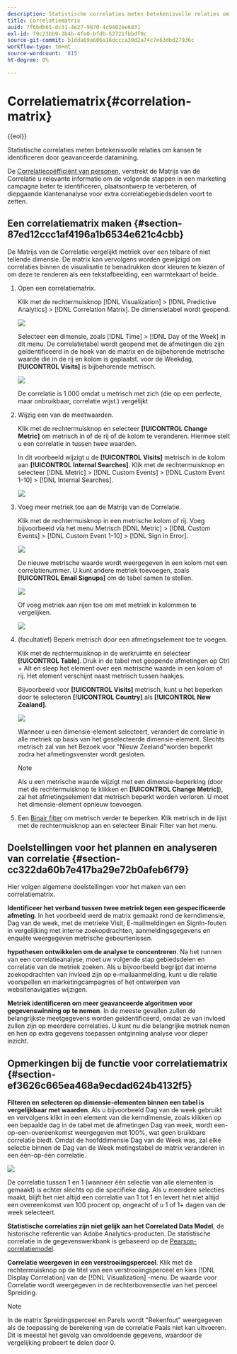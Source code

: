 ```yaml
---
description: Statistische correlaties meten betekenisvolle relaties om kansen te identificeren door geavanceerde datamining.
title: Correlatiematrix
uuid: 7f6bdb65-dc31-4e27-9870-4c9402ee6031
exl-id: 79c23bb9-2b4b-4fe0-bfdb-52721fbbdf0c
source-git-commit: b1dda69a606a16dccca30d2a74c7e63dbd27936c
workflow-type: tm+mt
source-wordcount: '815'
ht-degree: 0%

---
```


# Correlatiematrix{#correlation-matrix}

{{eol}}

Statistische correlaties meten betekenisvolle relaties om kansen te identificeren door geavanceerde datamining.

De [Correlatiecoëfficiënt van personen](../../../../home/c-get-started/c-analysis-vis/c-correlation-analysis/c-correlation-pearsons.md#concept-5996cb8c89fd4df5b47b7318e7a1d29c), verstrekt de Matrijs van de Correlatie u relevante informatie om de volgende stappen in een marketing campagne beter te identificeren, plaatsontwerp te verbeteren, of diepgaande klantenanalyse voor extra correlatiegebiedsdelen voort te zetten.

## Een correlatiematrix maken {#section-87ed12ccc1af4196a1b6534e621c4cbb}

De Matrijs van de Correlatie vergelijkt metriek over een telbare of niet tellende dimensie. De matrix kan vervolgens worden gewijzigd om correlaties binnen de visualisatie te benadrukken door kleuren te kiezen of om deze te renderen als een tekstafbeelding, een warmtekaart of beide.

1. Open een correlatiematrix.

   Klik met de rechtermuisknop [!DNL Visualization] > [!DNL Predictive Analytics] > [!DNL Correlation Matrix]. De dimensietabel wordt geopend.

   ![](assets/correlation_matrix_2.png)

   Selecteer een dimensie, zoals [!DNL Time] > [!DNL Day of the Week] in dit menu. De correlatietabel wordt geopend met de afmetingen die zijn geïdentificeerd in de hoek van de matrix en de bijbehorende metrische waarde die in de rij en kolom is geplaatst. voor de Weekdag, **[!UICONTROL Visits]** is bijbehorende metrisch.

   ![](assets/correlation_matrix_1.png)

   De correlatie is 1.000 omdat u metrisch met zich (die op een perfecte, maar onbruikbaar, correlatie wijst.) vergelijkt

1. Wijzig een van de meetwaarden.

   Klik met de rechtermuisknop en selecteer **[!UICONTROL Change Metric]** om metrisch in of de rij of de kolom te veranderen. Hiermee stelt u een correlatie in tussen twee waarden.

   In dit voorbeeld wijzigt u de **[!UICONTROL Visits]** metrisch in de kolom aan **[!UICONTROL Internal Searches]**. Klik met de rechtermuisknop en selecteer [!DNL Metric] > [!DNL Custom Events] > [!DNL Custom Event 1-10] > [!DNL Internal Searches].

   ![](assets/correlation_matrix_change_metric.png)

1. Voeg meer metriek toe aan de Matrijs van de Correlatie.

   Klik met de rechtermuisknop in een metrische kolom of rij. Voeg bijvoorbeeld via het menu Metrisch [!DNL Metric] > [!DNL Custom Events] > [!DNL Custom Event 1-10] > [!DNL Sign in Error].

   ![](assets/correlation_matrix_11.png)

   De nieuwe metrische waarde wordt weergegeven in een kolom met een correlatienummer. U kunt andere metriek toevoegen, zoals **[!UICONTROL Email Signups]** om de tabel samen te stellen.

   ![](assets/correlation_matrix_6.png)

   Of voeg metriek aan rijen toe om met metriek in kolommen te vergelijken.

   ![](assets/correlation_matrix_add_metric.png)

1. (facultatief) Beperk metrisch door een afmetingselement toe te voegen.

   Klik met de rechtermuisknop in de werkruimte en selecteer **[!UICONTROL Table]**. Druk in de tabel met geopende afmetingen op Ctrl + Alt en sleep het element over een metrische waarde in een kolom of rij. Het element verschijnt naast metrisch tussen haakjes.

   Bijvoorbeeld voor **[!UICONTROL Visits]** metrisch, kunt u het beperken door te selecteren **[!UICONTROL Country]** als **[!UICONTROL New Zealand]**.

   ![](assets/correlation_matrix_dim_element.png)

   Wanneer u een dimensie-element selecteert, verandert de correlatie in alle metriek op basis van het geselecteerde dimensie-element. Slechts metrisch zal van het Bezoek voor &quot;Nieuw Zeeland&quot;worden beperkt zodra het afmetingsvenster wordt gesloten.

   >[!NOTE]
   >
   >Als u een metrische waarde wijzigt met een dimensie-beperking (door met de rechtermuisknop te klikken en **[!UICONTROL Change Metric]**), zal het afmetingselement dat metrisch beperkt worden verloren. U moet het dimensie-element opnieuw toevoegen.

1. Een [Binair filter](../../../../home/c-get-started/c-analysis-vis/c-correlation-analysis/c-correlation-binary-filter.md#concept-24e1daff43c540f69019f236976da31c) om metrisch verder te beperken. Klik metrisch in de lijst met de rechtermuisknop aan en selecteer Binair Filter van het menu.

## Doelstellingen voor het plannen en analyseren van correlatie {#section-cc322da60b7e417ba29e72b0afeb6f79}

Hier volgen algemene doelstellingen voor het maken van een correlatiematrix.

**Identificeer het verband tussen twee metriek tegen een gespecificeerde afmeting**. In het voorbeeld werd de matrix gemaakt rond de kerndimensie, Dag van de week, met de metrieke Visit, E-mailmeldingen en SignIn-fouten in vergelijking met interne zoekopdrachten, aanmeldingsgegevens en enquête weergegeven metrische gebeurtenissen.

**hypothesen ontwikkelen om de analyse te concentreren**. Na het runnen van een correlatieanalyse, moet uw volgende stap gebiedsdelen en correlatie van de metriek zoeken. Als u bijvoorbeeld begrijpt dat interne zoekopdrachten van invloed zijn op e-mailaanmelding, kunt u die relatie voorspellen en marketingcampagnes of het ontwerpen van websitenavigaties wijzigen.

**Metriek identificeren om meer geavanceerde algoritmen voor gegevenswinning op te nemen**. In de meeste gevallen zullen de belangrijkste meetgegevens worden geïdentificeerd, omdat ze van invloed zullen zijn op meerdere correlaties. U kunt nu die belangrijke metriek nemen en hen op extra gegevens toepassen ontginning analyse voor dieper inzicht.

## Opmerkingen bij de functie voor correlatiematrix {#section-ef3626c665ea468a9ecdad624b4132f5}

**Filteren en selecteren op dimensie-elementen binnen een tabel is vergelijkbaar met waarden**. Als u bijvoorbeeld Dag van de week gebruikt en vervolgens klikt in een element van die kerndimensie, zoals klikken op een bepaalde dag in de tabel met de afmetingen Dag van week, wordt een-op-een-overeenkomst weergegeven met 100%, wat geen bruikbare correlatie biedt. Omdat de hoofddimensie Dag van de Week was, zal elke selectie binnen de Dag van de Week metingstabel de matrix veranderen in een één-op-één correlatie.

![](assets/correlation_matrix_10.png)

De correlatie tussen 1 en 1 (wanneer één selectie van alle elementen is gemaakt) is echter slechts op die specifieke dag. Als u meerdere selecties maakt, blijft het niet altijd een correlatie van 1 tot 1 en levert het niet altijd een overeenkomst van 100 procent op, ongeacht of u 1 of 1+ dagen van de week selecteert.

**Statistische correlaties zijn niet gelijk aan het Correlated Data Model**, de historische referentie van Adobe Analytics-producten. De statistische correlatie in de gegevenswerkbank is gebaseerd op de [Pearson-correlatiemodel](../../../../home/c-get-started/c-analysis-vis/c-correlation-analysis/c-correlation-pearsons.md#concept-5996cb8c89fd4df5b47b7318e7a1d29c).

**Correlatie weergeven in een verstrooiingsperceel**. Klik met de rechtermuisknop op de titel van een verstrooiingsperceel en kies [!DNL Display Correlation] van de [!DNL Visualization] -menu. De waarde voor Correlatie wordt weergegeven in de rechterbovensectie van het perceel Spreiding.

>[!NOTE]
>
>In de matrix Spreidingsperceel en Parels wordt &quot;Rekenfout&quot; weergegeven als de toepassing de berekening van de correlatie Paals niet kan uitvoeren. Dit is meestal het gevolg van onvoldoende gegevens, waardoor de vergelijking probeert te delen door 0.
